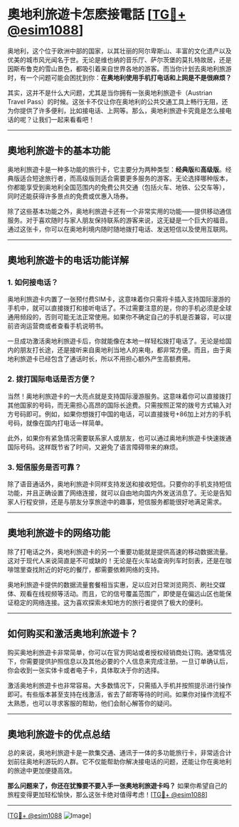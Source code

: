 # 奧地利旅遊卡怎麽接電話 [[TG💪+ @esim1088](https://t.me/s/esim1088)]

奥地利，这个位于欧洲中部的国家，以其壮丽的阿尔卑斯山、丰富的文化遗产以及优美的城市风光闻名于世。无论是维也纳的音乐厅、萨尔茨堡的莫扎特故居，还是因斯布鲁克的雪山景色，都吸引着来自世界各地的游客。而当你计划去奥地利旅游时，有一个问题可能会困扰到你：**在奥地利使用手机打电话和上网是不是很麻烦？**

其实，这并不是什么大问题，尤其是当你拥有一张奥地利旅遊卡（Austrian Travel Pass）的时候。这张卡不仅让你在奥地利的公共交通工具上畅行无阻，还为你提供了许多便利，比如接电话、上网等。那么，奥地利旅遊卡究竟是怎么接电话的呢？让我们一起来看看吧！

---

## 奧地利旅遊卡的基本功能

奥地利旅遊卡是一种多功能的旅行卡，它主要分为两种类型：**经典版**和**高级版**。经典版适合短途旅行者，而高级版则适合需要更多服务的游客。无论选择哪种版本，你都能享受到奥地利全国范围内的免费公共交通（包括火车、地铁、公交车等），同时还能获得许多景点的免费或优惠入场券。

除了这些基本功能之外，奥地利旅遊卡还有一个非常实用的功能——提供移动通信服务。对于喜欢随时与家人朋友保持联系的游客来说，这无疑是一个巨大的福音。通过这张卡，你可以在奥地利境内随时随地拨打电话、发送短信以及使用互联网。

---

## 奧地利旅遊卡的电话功能详解

### 1. **如何接电话？**
奥地利旅遊卡内置了一张预付费SIM卡，这意味着你只需将卡插入支持国际漫游的手机中，就可以直接拨打和接听电话了。不过需要注意的是，你的手机必须是全球通用频段的，否则可能无法正常使用。如果你不确定自己的手机是否兼容，可以提前咨询运营商或者查看手机说明书。

一旦成功激活奥地利旅遊卡后，你就能像在本地一样轻松拨打电话了。无论是给国内的朋友打长途，还是接听来自奥地利当地人的来电，都非常方便。而且，由于奥地利旅遊卡已经包含了通话时长，所以不用担心额外产生高额费用。

### 2. **拨打国际电话是否方便？**
当然！奥地利旅遊卡的一大亮点就是支持国际漫游服务。这意味着你可以直接拨打其他国家的号码，而无需担心高昂的国际长途费。只需按照正常的拨号方式输入对方号码即可。例如，如果你想拨打中国的电话，可以直接拨号+86加上对方的手机号码，就像在国内打电话一样简单。

此外，如果你有紧急情况需要联系家人或朋友，也可以通过奥地利旅遊卡快速拨通国际号码。这样既节省了时间，又避免了语言障碍带来的麻烦。

### 3. **短信服务是否可靠？**
除了语音通话外，奥地利旅遊卡同样支持发送和接收短信。只要你的手机支持短信功能，并且正确设置了网络连接，就可以自由地向国内外发送消息了。无论是告知家人行程安排，还是与朋友分享旅途中的趣事，短信服务都能很好地满足需求。

---

## 奧地利旅遊卡的网络功能

除了打电话之外，奥地利旅遊卡的另一个重要功能就是提供高速的移动数据流量。这对于现代人来说简直是不可或缺的！无论是在火车站查询列车时刻表，还是在咖啡馆里查找附近的好吃的餐厅，都需要依赖网络的支持。

奥地利旅遊卡提供的数据流量套餐相当实惠，足以应对日常浏览网页、刷社交媒体、观看在线视频等活动。而且，它的信号覆盖范围广，即使是在偏远山区也能保证稳定的网络连接。这为喜欢探索未知地方的旅行者提供了极大的便利。

---

## 如何购买和激活奥地利旅遊卡？

购买奥地利旅遊卡非常简单，你可以在官方网站或者授权经销商处订购。通常情况下，你需要提供护照信息以及其他必要的个人信息来完成注册。一旦订单确认后，你会收到一张实体卡或者电子卡，具体取决于你的选择。

激活奥地利旅遊卡也非常容易。大多数情况下，只需插入手机并按照提示进行操作即可。有些版本甚至支持在线激活，省去了邮寄等待的时间。如果你对操作流程不太熟悉，也可以寻求客服的帮助，他们会耐心解答你的疑问。

---

## 奧地利旅遊卡的优点总结

总的来说，奥地利旅遊卡是一款集交通、通讯于一体的多功能旅行卡，非常适合计划前往奥地利游玩的人群。它不仅能帮助你解决接电话的问题，还能让你在奥地利的旅途中更加便捷高效。

**那么问题来了，你还在犹豫要不要入手一张奥地利旅遊卡吗？** 如果你希望自己的旅程变得更加轻松愉快，那么这张卡绝对值得考虑！[[TG💪+ @esim1088](https://t.me/s/esim1088)]

---

[[TG💪+ @esim1088](https://t.me/s/esim1088) ![Image](https://i.postimg.cc/4NQfJmqS/Snipaste-2025-05-13-00-14-12.png)]